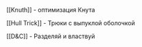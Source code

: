 [[Knuth]] - оптимизация Кнута

[[Hull Trick]] - Трюки с выпуклой оболочкой

[[D&C]] - Разделяй и властвуй
